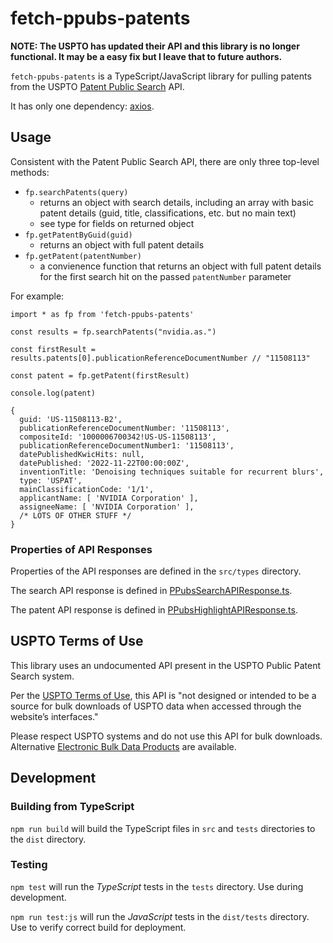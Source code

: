 # fetch-ppubs-patents

**NOTE: The USPTO has updated their API and this library is no longer functional. It may be a easy fix but I leave that to future authors.** 

`fetch-ppubs-patents` is a TypeScript/JavaScript library for pulling patents from the USPTO [Patent Public Search](https://ppubs.uspto.gov/pubwebapp/) API.

It has only one dependency: [axios](https://axios-http.com/).

## Usage

Consistent with the Patent Public Search API, there are only three top-level methods:

* `fp.searchPatents(query)`
    * returns an object with search details, including an array with basic patent details (guid, title, classifications, etc. but no main text)
    * see type for fields on returned object
* `fp.getPatentByGuid(guid)`
    * returns an object with full patent details
* `fp.getPatent(patentNumber)`
    * a convienence function that returns an object with full patent details for the first search hit on the passed `patentNumber` parameter

For example:

```
import * as fp from 'fetch-ppubs-patents'

const results = fp.searchPatents("nvidia.as.")

const firstResult = results.patents[0].publicationReferenceDocumentNumber // "11508113"

const patent = fp.getPatent(firstResult)

console.log(patent)

{
  guid: 'US-11508113-B2',
  publicationReferenceDocumentNumber: '11508113',
  compositeId: '1000006700342!US-US-11508113',
  publicationReferenceDocumentNumber1: '11508113',
  datePublishedKwicHits: null,
  datePublished: '2022-11-22T00:00:00Z',
  inventionTitle: 'Denoising techniques suitable for recurrent blurs',
  type: 'USPAT',
  mainClassificationCode: '1/1',
  applicantName: [ 'NVIDIA Corporation' ],
  assigneeName: [ 'NVIDIA Corporation' ],
  /* LOTS OF OTHER STUFF */
}
```
### Properties of API Responses

Properties of the API responses are defined in the `src/types` directory.

The search API response is defined in [PPubsSearchAPIResponse.ts](./src/types/PPubsSearchAPIResponse.ts).

The patent API response is defined in [PPubsHighlightAPIResponse.ts](./src/types/PPubsHighlightAPIResponse.ts).

## USPTO Terms of Use

This library uses an undocumented API present in the USPTO Public Patent Search system.

Per the [USPTO Terms of Use](https://www.uspto.gov/terms-use-uspto-websites), this API is "not designed or intended to be a source for bulk downloads of USPTO data when accessed through the website’s interfaces."

Please respect USPTO systems and do not use this API for bulk downloads. Alternative [Electronic Bulk Data Products](https://www.uspto.gov/learning-and-resources/electronic-bulk-data-products) are available.

## Development

### Building from TypeScript

`npm run build` will build the TypeScript files in `src` and `tests` directories to the `dist` directory.

### Testing

`npm test` will run the *TypeScript* tests in the `tests` directory. Use during development.

`npm run test:js` will run the *JavaScript* tests in the `dist/tests` directory. Use to verify correct build for deployment.